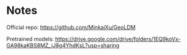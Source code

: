 # Notes

Official repo: https://github.com/MinkaiXu/GeoLDM

Pretrained models: https://drive.google.com/drive/folders/1EQ9koVx-GA98kaKBS8MZ_jJ8g4YhdKsL?usp=sharing
